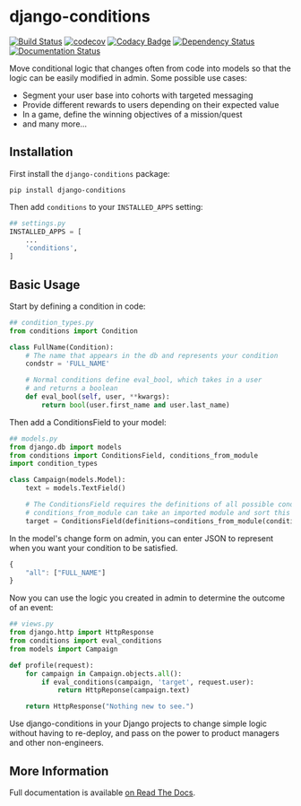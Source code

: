 # django-conditions

[![Build Status](https://travis-ci.org/RevolutionTech/django-conditions.svg?branch=master)](https://travis-ci.org/RevolutionTech/django-conditions)
[![codecov](https://codecov.io/gh/RevolutionTech/django-conditions/branch/master/graph/badge.svg)](https://codecov.io/gh/RevolutionTech/django-conditions)
[![Codacy Badge](https://api.codacy.com/project/badge/Grade/8fccc57f17e44c5496a912adc691fc39)](https://www.codacy.com/app/RevolutionTech/django-conditions)
[![Dependency Status](https://www.versioneye.com/user/projects/56de7e4cdf573d0048dafc52/badge.svg?style=flat)](https://www.versioneye.com/user/projects/56de7e4cdf573d0048dafc52)
[![Documentation Status](https://readthedocs.org/projects/django-conditions/badge/?version=latest)](http://django-conditions.readthedocs.org/en/latest/)

Move conditional logic that changes often from code into models so that the logic can be easily modified in admin. Some possible use cases:
- Segment your user base into cohorts with targeted messaging
- Provide different rewards to users depending on their expected value
- In a game, define the winning objectives of a mission/quest
- and many more...

## Installation

First install the `django-conditions` package:

    pip install django-conditions

Then add `conditions` to your `INSTALLED_APPS` setting:

```python
## settings.py
INSTALLED_APPS = [
    ...
    'conditions',
]
```

## Basic Usage

Start by defining a condition in code:

```python
## condition_types.py
from conditions import Condition

class FullName(Condition):
    # The name that appears in the db and represents your condition
    condstr = 'FULL_NAME'

    # Normal conditions define eval_bool, which takes in a user
    # and returns a boolean
    def eval_bool(self, user, **kwargs):
        return bool(user.first_name and user.last_name)
```

Then add a ConditionsField to your model:

```python
## models.py
from django.db import models
from conditions import ConditionsField, conditions_from_module
import condition_types

class Campaign(models.Model):
    text = models.TextField()

    # The ConditionsField requires the definitions of all possible conditions
    # conditions_from_module can take an imported module and sort this out for you
    target = ConditionsField(definitions=conditions_from_module(condition_types))
```

In the model's change form on admin, you can enter JSON to represent when you want your condition to be satisfied.

```javascript
{
    "all": ["FULL_NAME"]
}
```

Now you can use the logic you created in admin to determine the outcome of an event:

```python
## views.py
from django.http import HttpResponse
from conditions import eval_conditions
from models import Campaign

def profile(request):
    for campaign in Campaign.objects.all():
        if eval_conditions(campaign, 'target', request.user):
            return HttpReponse(campaign.text)

    return HttpResponse("Nothing new to see.")
```

Use django-conditions in your Django projects to change simple logic without having to re-deploy, and pass on the power to product managers and other non-engineers.

## More Information

Full documentation is available [on Read The Docs](http://django-conditions.readthedocs.org/).
